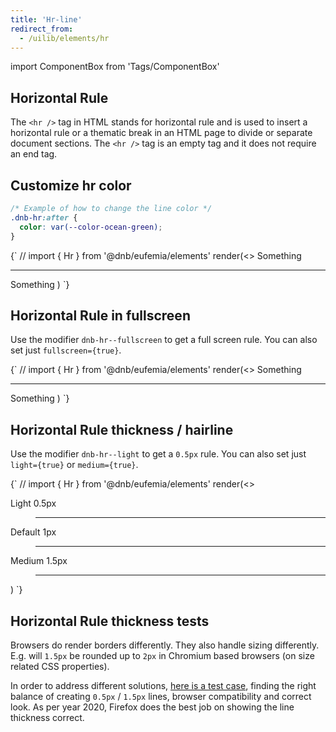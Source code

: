 ```yaml
---
title: 'Hr-line'
redirect_from:
  - /uilib/elements/hr
---
```


import ComponentBox from 'Tags/ComponentBox'

## Horizontal Rule

The `<hr />` tag in HTML stands for horizontal rule and is used to insert a horizontal rule or a thematic break in an HTML page to divide or separate document sections. The `<hr />` tag is an empty tag and it does not require an end tag.

## Customize hr color

```css
/* Example of how to change the line color */
.dnb-hr:after {
  color: var(--color-ocean-green);
}
```

<ComponentBox hideCode useRender data-visual-test="hr-default">
{`
// import { Hr } from '@dnb/eufemia/elements'
render(<>
  Something
  <Hr />
  Something
</>)
`}
</ComponentBox>

## Horizontal Rule in fullscreen

Use the modifier `dnb-hr--fullscreen` to get a full screen rule. You can also set just `fullscreen={true}`.

<ComponentBox hideCode useRender data-visual-test="hr-fullscreen">
{`
// import { Hr } from '@dnb/eufemia/elements'
render(<>
  Something
  <Hr fullscreen />
  Something
</>)
`}
</ComponentBox>

## Horizontal Rule thickness / hairline

Use the modifier `dnb-hr--light` to get a `0.5px` rule. You can also set just `light={true}` or `medium={true}`.

<ComponentBox hideCode useRender data-visual-test="hr-thickness">
{`
// import { Hr } from '@dnb/eufemia/elements'
render(<>
  <Dl>
    <Dt>Light 0.5px</Dt>
    <Dd><Hr light /></Dd>
  </Dl>
  <Dl>
    <Dt>Default 1px</Dt>
    <Dd><Hr /></Dd>
  </Dl>
  <Dl>
    <Dt>Medium 1.5px</Dt>
    <Dd><Hr medium /></Dd>
  </Dl>
</>)
`}
</ComponentBox>

## Horizontal Rule thickness tests

Browsers do render borders differently. They also handle sizing differently. E.g. will `1.5px` be rounded up to `2px` in Chromium based browsers (on size related CSS properties).

In order to address different solutions, [here is a test case](https://r8ljo.csb.app/), finding the right balance of creating `0.5px` / `1.5px` lines, browser compatibility and correct look. As per year 2020, Firefox does the best job on showing the line thickness correct.
